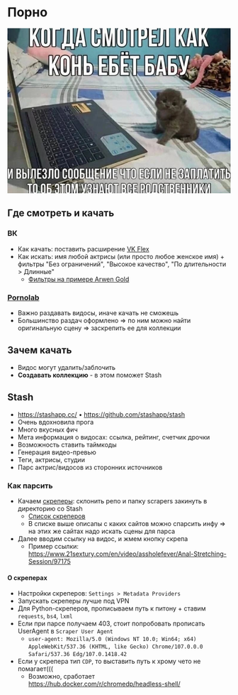 # Порно

![img.png](horse.png)

## Где смотреть и качать

### ВК

- Как качать: поставить
  расширение [VK Flex](https://chrome.google.com/webstore/detail/vk-flex/ljbmkjikheoaglnnifnghjbknejbmhap?hl=ru)
- Как искать: имя любой актрисы (или просто любое женское имя) + фильтры "Без ограничений", "Высокое качество", "По
  длительности > Длинные"
    - [Фильтры на примере Arwen Gold](https://vk.com/video?hd=1&len=2&notsafe=1&q=arwen%20gold)

### [Pornolab](http://pornolab.net/)

- Важно раздавать видосы, иначе качать не сможешь
- Большинство раздач оформлено => по ним можно найти оригинальную сцену => заскрепить ее для коллекции

## Зачем качать

- Видос могут удалить/заблочить
- **Создавать коллекцию** - в этом поможет Stash

## Stash

- https://stashapp.cc/ • https://github.com/stashapp/stash
- Очень вдохновила прога
- Много вкусных фич
- Мета информация о видосах: ссылка, рейтинг, счетчик дрочки
- Возможность ставить таймкоды
- Генерация видео-превью
- Теги, актрисы, студии
- Парс актрис/видосов из сторонних источников

### Как парсить

- Качаем [скреперы](https://github.com/stashapp/CommunityScrapers): склонить репо и папку scrapers закинуть в
  директорию со Stash
    - [Список скреперов](https://github.com/stashapp/CommunityScrapers/blob/master/SCRAPERS-LIST.md)
    - В списке выше описапы с каких сайтов можно спарсить инфу => на этих же сайтах надо искать сцены для парса
- Далее вводим ссылку на видос, и жмем кнопку скрепа
    - Пример ссылки: https://www.21sextury.com/en/video/assholefever/Anal-Stretching-Session/97175

#### О скреперах

- Настройки скреперов: `Settings > Metadata Providers`
- Запускать скреперы лучше под VPN
- Для Python-скреперов, прописываем путь к питону + ставим `requests`, `bs4`, `lxml`
- Если при парсе получаем 403, стоит попробовать прописать UserAgent в `Scraper User
  Agent`
    - `user-agent: Mozilla/5.0 (Windows NT 10.0; Win64; x64) AppleWebKit/537.36 (KHTML, like Gecko) Chrome/107.0.0.0 Safari/537.36 Edg/107.0.1418.42`
- Если у скрепера тип `CDP`, то выставить путь к хрому чето не помагает(((
    - Возможно, сработает https://hub.docker.com/r/chromedp/headless-shell/

